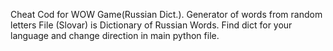 Cheat Cod for WOW Game(Russian Dict.). Generator of words from random letters 
File (Slovar) is Dictionary of Russian Words. Find dict for your language and change direction in main python file. 
